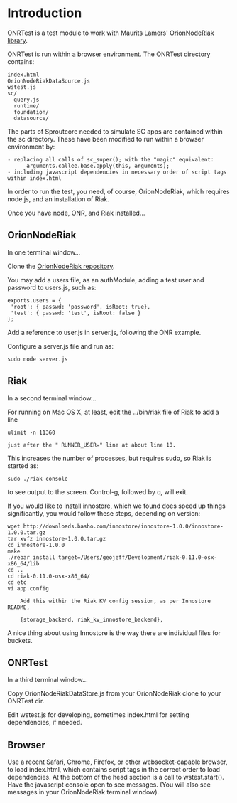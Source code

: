 Introduction
============

ONRTest is a test module to work with Maurits Lamers' [OrionNodeRiak library](http://github.com/mauritslamers/OrionNodeRiak).

ONRTest is run within a browser environment. The ONRTest directory contains:

    index.html
    OrionNodeRiakDataSource.js
    wstest.js
    sc/
      query.js
      runtime/
      foundation/
      datasource/

The parts of Sproutcore needed to simulate SC apps are contained within the sc directory.
These have been modified to run within a browser environment by:

    - replacing all calls of sc_super(); with the "magic" equivalent:
          arguments.callee.base.apply(this, arguments);
    - including javascript dependencies in necessary order of script tags within index.html

In order to run the test, you need, of course, OrionNodeRiak, which requires node.js, and
an installation of Riak. 

Once you have node, ONR, and Riak installed...

OrionNodeRiak
-------------

In one terminal window...

Clone the [OrionNodeRiak repository](http://github.com/mauritslamers/OrionNodeRiak).

You may add a users file, as an authModule, adding a test user
and password to users.js, such as:

    exports.users = {
     'root': { passwd: 'password', isRoot: true},
     'test': { passwd: 'test', isRoot: false }
    };

Add a reference to user.js in server.js, following the ONR example.

Configure a server.js file and run as:

    sudo node server.js

Riak
----

In a second terminal window...

For running on Mac OS X, at least, edit the ../bin/riak file of Riak to add a line

    ulimit -n 11360

    just after the " RUNNER_USER=" line at about line 10.

This increases the number of processes, but requires sudo, so Riak is started as:

    sudo ./riak console

to see output to the screen. Control-g, followed by q, will exit.

If you would like to install innostore, which we found does speed up things significantly,
you would follow these steps, depending on version:

    wget http://downloads.basho.com/innostore/innostore-1.0.0/innostore-1.0.0.tar.gz
    tar xvfz innostore-1.0.0.tar.gz 
    cd innostore-1.0.0
    make
    ./rebar install target=/Users/geojeff/Development/riak-0.11.0-osx-x86_64/lib
    cd ..
    cd riak-0.11.0-osx-x86_64/
    cd etc
    vi app.config
    
        Add this within the Riak KV config session, as per Innostore README,

        {storage_backend, riak_kv_innostore_backend},

A nice thing about using Innostore is the way there are individual files for buckets.

ONRTest
-------

In a third terminal window...

Copy OrionNodeRiakDataStore.js from your OrionNodeRiak clone to your ONRTest dir.

Edit wstest.js for developing, sometimes index.html for setting dependencies, if needed.

Browser
-------

Use a recent Safari, Chrome, Firefox, or other websocket-capable browser, to load index.html,
which contains script tags in the correct order to load dependencies. At the bottom
of the head section is a call to wstest.start(). Have the javascript console open to
see messages. (You will also see messages in your OrionNodeRiak terminal window).
